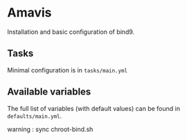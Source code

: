 # Amavis

Installation and basic configuration of bind9.

## Tasks

Minimal configuration is in `tasks/main.yml`

## Available variables

The full list of variables (with default values) can be found in `defaults/main.yml`.

warning : sync chroot-bind.sh

